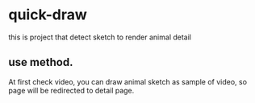 # quick-draw
this is project that detect sketch to render animal detail

## use method.
At first check video, you can draw animal sketch as sample of video, so page will be redirected to detail page.
